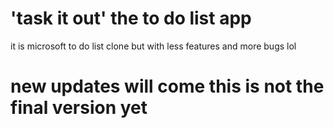 # 'task it out' the to do list app

it is microsoft to do list clone but with less features and more bugs lol

# new updates will come this is not the final version yet
